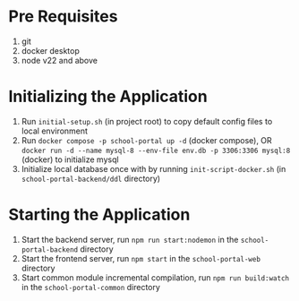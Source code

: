 # Pre Requisites

1. git
2. docker desktop
3. node v22 and above

# Initializing the Application

1. Run `initial-setup.sh` (in project root) to copy default config files to local environment
2. Run `docker compose -p school-portal up -d` (docker compose), OR `docker run -d --name mysql-8 --env-file env.db -p 3306:3306 mysql:8` (docker) to initialize mysql
3. Initialize local database once with by running `init-script-docker.sh` (in `school-portal-backend/ddl` directory)

# Starting the Application

1. Start the backend server, run `npm run start:nodemon` in the `school-portal-backend` directory
2. Start the frontend server, run `npm start` in the `school-portal-web` directory
3. Start common module incremental compilation, run `npm run build:watch` in the `school-portal-common` directory
